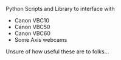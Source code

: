Python Scripts and Library to interface with 

 * Canon VBC10
 * Canon VBC50
 * Canon VBC60
 * Some Axis webcams
 
Unsure of how useful these are to folks...